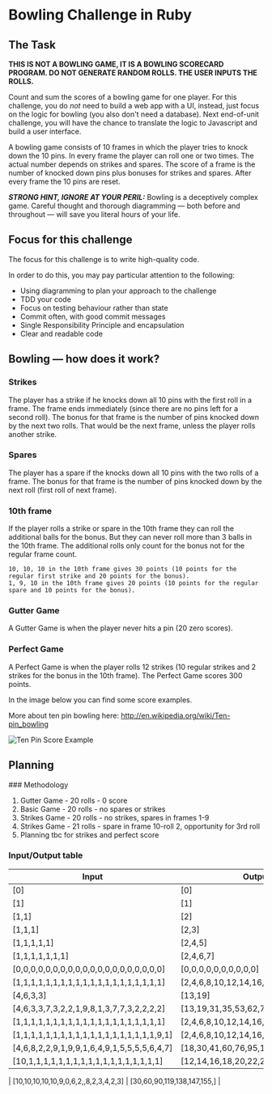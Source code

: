 Bowling Challenge in Ruby
=================

## The Task

**THIS IS NOT A BOWLING GAME, IT IS A BOWLING SCORECARD PROGRAM. DO NOT GENERATE RANDOM ROLLS. THE USER INPUTS THE ROLLS.**

Count and sum the scores of a bowling game for one player. For this challenge, you do _not_ need to build a web app with a UI, instead, just focus on the logic for bowling (you also don't need a database). Next end-of-unit challenge, you will have the chance to translate the logic to Javascript and build a user interface.

A bowling game consists of 10 frames in which the player tries to knock down the 10 pins. In every frame the player can roll one or two times. The actual number depends on strikes and spares. The score of a frame is the number of knocked down pins plus bonuses for strikes and spares. After every frame the 10 pins are reset.

___STRONG HINT, IGNORE AT YOUR PERIL:___ Bowling is a deceptively complex game. Careful thought and thorough diagramming — both before and throughout — will save you literal hours of your life.

## Focus for this challenge
The focus for this challenge is to write high-quality code.

In order to do this, you may pay particular attention to the following:
* Using diagramming to plan your approach to the challenge
* TDD your code
* Focus on testing behaviour rather than state
* Commit often, with good commit messages
* Single Responsibility Principle and encapsulation
* Clear and readable code

## Bowling — how does it work?

### Strikes

The player has a strike if he knocks down all 10 pins with the first roll in a frame. The frame ends immediately (since there are no pins left for a second roll). The bonus for that frame is the number of pins knocked down by the next two rolls. That would be the next frame, unless the player rolls another strike.

### Spares

The player has a spare if the knocks down all 10 pins with the two rolls of a frame. The bonus for that frame is the number of pins knocked down by the next roll (first roll of next frame).

### 10th frame

If the player rolls a strike or spare in the 10th frame they can roll the additional balls for the bonus. But they can never roll more than 3 balls in the 10th frame. The additional rolls only count for the bonus not for the regular frame count.

    10, 10, 10 in the 10th frame gives 30 points (10 points for the regular first strike and 20 points for the bonus).
    1, 9, 10 in the 10th frame gives 20 points (10 points for the regular spare and 10 points for the bonus).

### Gutter Game

A Gutter Game is when the player never hits a pin (20 zero scores).

### Perfect Game

A Perfect Game is when the player rolls 12 strikes (10 regular strikes and 2 strikes for the bonus in the 10th frame). The Perfect Game scores 300 points.

In the image below you can find some score examples.

More about ten pin bowling here: http://en.wikipedia.org/wiki/Ten-pin_bowling

![Ten Pin Score Example](images/example_ten_pin_scoring.png)

## Planning
### Methodology
1. Gutter Game - 20 rolls - 0 score
2. Basic Game - 20 rolls - no spares or strikes
3. Strikes Game - 20 rolls - no strikes, spares in frames 1-9
4. Strikes Game - 21 rolls - spare in frame 10-roll 2, opportunity for 3rd roll
5. Planning tbc for strikes and perfect score

### Input/Output table
| Input | Output |
| --- | --- |
| [0] | [0] |
| [1] | [1] |
| [1,1] | [2] |
| [1,1,1] | [2,3] |
| [1,1,1,1,1] | [2,4,5] |
| [1,1,1,1,1,1,1] | [2,4,6,7] |
| [0,0,0,0,0,0,0,0,0,0,0,0,0,0,0,0,0,0,0,0] | [0,0,0,0,0,0,0,0,0,0] |
| [1,1,1,1,1,1,1,1,1,1,1,1,1,1,1,1,1,1,1,1] | [2,4,6,8,10,12,14,16,18,20] |
| [4,6,3,3] | [13,19]|
| [4,6,3,3,7,3,2,2,1,9,8,1,3,7,7,3,2,2,2,2] | [13,19,31,35,53,62,79,91,95,99]|
| [1,1,1,1,1,1,1,1,1,1,1,1,1,1,1,1,1,1,1,1] | [2,4,6,8,10,12,14,16,18,20] |
| [1,1,1,1,1,1,1,1,1,1,1,1,1,1,1,1,1,1,1,9,1] | [2,4,6,8,10,12,14,16,18,29] |
| [4,6,8,2,2,9,1,9,9,1,6,4,9,1,5,5,5,5,6,4,7] | [18,30,41,60,76,95,110,125,141,158]
| [10,1,1,1,1,1,1,1,1,1,1,1,1,1,1,1,1,1,1] | [12,14,16,18,20,22,24,26,28,30] |


| [10,10,10,10,10,9,0,6,2,,8,2,3,4,2,3] | [30,60,90,119,138,147,155,] |
